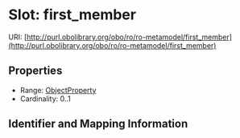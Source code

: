 # Slot: first_member

URI: [http://purl.obolibrary.org/obo/ro/ro-metamodel/first_member](http://purl.obolibrary.org/obo/ro/ro-metamodel/first_member)



<!-- no inheritance hierarchy -->


## Properties

 * Range: [ObjectProperty](ObjectProperty.md)
 * Cardinality: 0..1



## Identifier and Mapping Information







